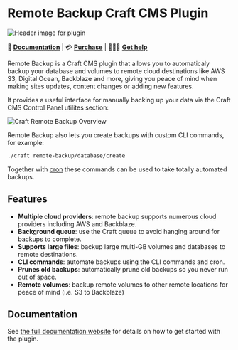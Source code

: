 # Remote Backup Craft CMS Plugin

![Header image for plugin](https://craft-plugins-cdn.timmyomahony.com/website/remote-backup/remote-backup-plugin-header.png)

📓 [**Documentation**](https://craft-plugins.timmyomahony.com/remote-backup) | 💳 [**Purchase**](https://plugins.craftcms.com/remote-backup?craft4) | 🤷🏻‍♂️ [**Get help**](https://craft-plugins.timmyomahony.com/remote-backup/docs/get-help)

Remote Backup is a Craft CMS plugin that allows you to automaticaly backup your database and volumes to remote cloud destinations like AWS S3, Digital Ocean, Backblaze and more, giving you peace of mind when making sites updates, content changes or adding new features.

It provides a useful interface for manually backing up your data via the Craft CMS Control Panel utilites section:

![Craft Remote Backup Overview](https://craft-plugins-cdn.timmyomahony.com/website/remote-backup/utilities-screenshot.jpg)

Remote Backup also lets you create backups with custom CLI commands, for example:

```bash
./craft remote-backup/database/create
```

Together with [cron](https://en.wikipedia.org/wiki/Cron) these commands can be used to take totally automated backups.

## Features

- **Multiple cloud providers**: remote backup supports numerous cloud providers including AWS and Backblaze.
- **Background queue**: use the Craft queue to avoid hanging around for backups to complete.
- **Supports large files**: backup large multi-GB volumes and databases to remote destinations.
- **CLI commands**: automate backups using the CLI commands and cron.
- **Prunes old backups**: automatically prune old backups so you never run out of space.
- **Remote volumes**: backup remote volumes to other remote locations for peace of mind (i.e. S3 to Backblaze)

## Documentation

See [the full documentation website](https://craft-plugins.timmyomahony.com/remote-backup) for details on how to get started with the plugin.
